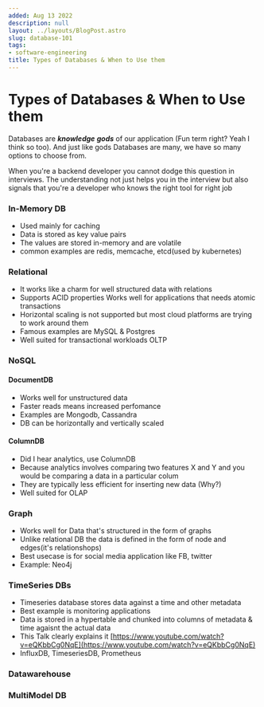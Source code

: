 ```yaml
---
added: Aug 13 2022
description: null
layout: ../layouts/BlogPost.astro
slug: database-101
tags:
- software-engineering
title: Types of Databases & When to Use them
---
```


# Types of Databases & When to Use them

Databases are _**knowledge**_ _**gods**_ of our application (Fun term right? Yeah I think so too). And just like gods Databases are many, we have so many options to choose from.

When you're a backend developer you cannot dodge this question in interviews. The understanding not just helps you in the interview but also signals that you're a developer who knows the right tool for right job

### In-Memory DB

- Used mainly for caching
- Data is stored as key value pairs
- The values are stored in-memory and are volatile
- common examples are redis, memcache, etcd(used by kubernetes)

### Relational

- It works like a charm for well structured data with relations
- Supports ACID properties Works well for applications that needs atomic transactions
- Horizontal scaling is not supported but most cloud platforms are trying to work around them
- Famous examples are MySQL & Postgres
- Well suited for transactional workloads OLTP

### NoSQL

#### DocumentDB

- Works well for unstructured data
- Faster reads means increased perfomance
- Examples are Mongodb, Cassandra
- DB can be horizontally and vertically scaled

#### ColumnDB

- Did I hear analytics, use ColumnDB
- Because analytics involves comparing two features X and Y and you would be comparing a data in a particular colum
- They are typically less efficient for inserting new data (Why?)
- Well suited for OLAP

### Graph

- Works well for Data that's structured in the form of graphs
- Unlike relational DB the data is defined in the form of node and edges(it's relationshops)
- Best usecase is for social media application like FB, twitter
- Example: Neo4j

### TimeSeries DBs

- Timeseries database stores data against a time and other metadata
- Best example is monitoring applications
- Data is stored in a hypertable and chunked into columns of metadata & time agaisnt the actual data
- This Talk clearly explains it [https://www.youtube.com/watch?v=eQKbbCg0NqE](https://www.youtube.com/watch?v=eQKbbCg0NqE)
- InfluxDB, TimeseriesDB, Prometheus

### Datawarehouse

### MultiModel DB
